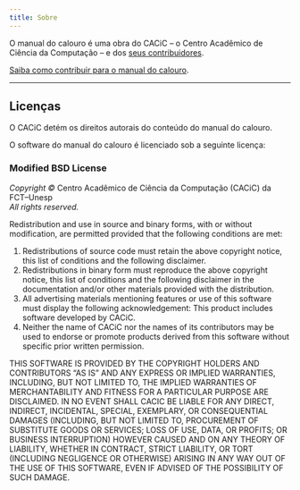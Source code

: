```yaml
---
title: Sobre
---
```


O manual do calouro é uma obra do CACiC – o Centro Acadêmico de Ciência da Computação – e dos [seus contribuidores](https://github.com/cacic-fct/manual-do-calouro/contributors).

[Saiba como contribuir para o manual do calouro](https://github.com/cacic-fct/manual-do-calouro).

<hr/>

## Licenças

O CACiC detém os direitos autorais do conteúdo do manual do calouro.

O software do manual do calouro é licenciado sob a seguinte licença:

### Modified BSD License

_Copyright ©_ Centro Acadêmico de Ciência da Computação (CACiC) da FCT–Unesp  
_All rights reserved._

Redistribution and use in source and binary forms, with or without
modification, are permitted provided that the following conditions are met:

1. Redistributions of source code must retain the above copyright
   notice, this list of conditions and the following disclaimer.
2. Redistributions in binary form must reproduce the above copyright
   notice, this list of conditions and the following disclaimer in the
   documentation and/or other materials provided with the distribution.
3. All advertising materials mentioning features or use of this software must
   display the following acknowledgement: This product includes software developed by CACiC.
4. Neither the name of CACiC nor the
   names of its contributors may be used to endorse or promote products
   derived from this software without specific prior written permission.

THIS SOFTWARE IS PROVIDED BY THE COPYRIGHT HOLDERS AND CONTRIBUTORS “AS IS” AND
ANY EXPRESS OR IMPLIED WARRANTIES, INCLUDING, BUT NOT LIMITED TO, THE IMPLIED
WARRANTIES OF MERCHANTABILITY AND FITNESS FOR A PARTICULAR PURPOSE ARE
DISCLAIMED. IN NO EVENT SHALL CACIC BE LIABLE FOR ANY
DIRECT, INDIRECT, INCIDENTAL, SPECIAL, EXEMPLARY, OR CONSEQUENTIAL DAMAGES
(INCLUDING, BUT NOT LIMITED TO, PROCUREMENT OF SUBSTITUTE GOODS OR SERVICES;
LOSS OF USE, DATA, OR PROFITS; OR BUSINESS INTERRUPTION) HOWEVER CAUSED AND
ON ANY THEORY OF LIABILITY, WHETHER IN CONTRACT, STRICT LIABILITY, OR TORT
(INCLUDING NEGLIGENCE OR OTHERWISE) ARISING IN ANY WAY OUT OF THE USE OF THIS
SOFTWARE, EVEN IF ADVISED OF THE POSSIBILITY OF SUCH DAMAGE.
